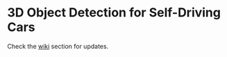 # 3D Object Detection for Self-Driving Cars

Check the [wiki](https://github.com/CankayaUniversity/ceng-407-408-2020-2021-3D-Object-Detection-for-Self-Driving-Cars/wiki) section for updates.
